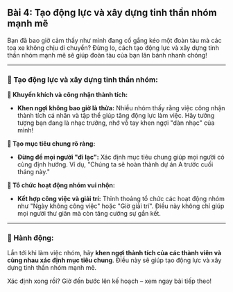 ## Bài 4: Tạo động lực và xây dựng tinh thần nhóm mạnh mẽ

Bạn đã bao giờ cảm thấy như mình đang cố gắng kéo một đoàn tàu mà các toa xe không chịu di chuyển? Đừng lo, cách tạo động lực và xây dựng tinh thần nhóm mạnh mẽ sẽ giúp đoàn tàu của bạn lăn bánh nhanh chóng!

---

### 📌 Tạo động lực và xây dựng tinh thần nhóm:

**🔹 Khuyến khích và công nhận thành tích:**
- **Khen ngợi không bao giờ là thừa:** Nhiều nhóm thấy rằng việc công nhận thành tích cá nhân và tập thể giúp tăng động lực làm việc. Hãy tưởng tượng bạn đang là nhạc trưởng, nhớ vỗ tay khen ngợi "dàn nhạc" của mình!

**🔹 Tạo mục tiêu chung rõ ràng:**
- **Đừng để mọi người "đi lạc":** Xác định mục tiêu chung giúp mọi người có cùng định hướng. Ví dụ, "Chúng ta sẽ hoàn thành dự án A trước cuối tháng này."

**🔹 Tổ chức hoạt động nhóm vui nhộn:**
- **Kết hợp công việc và giải trí:** Thỉnh thoảng tổ chức các hoạt động nhóm như "Ngày không công việc" hoặc "Giờ giải trí". Điều này không chỉ giúp mọi người thư giãn mà còn tăng cường sự gắn kết.

---

### 🚀 Hành động:

Lần tới khi làm việc nhóm, hãy **khen ngợi thành tích của các thành viên và cùng nhau xác định mục tiêu chung**. Điều này sẽ giúp tạo động lực và xây dựng tinh thần nhóm mạnh mẽ.

Xác định xong rồi? Giờ đến bước lên kế hoạch – xem ngay bài tiếp theo!